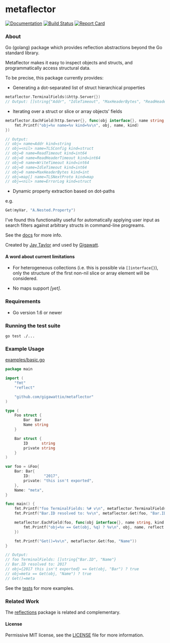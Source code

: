 # metaflector

[![Documentation](https://godoc.org/github.com/gigawattio/metaflector?status.svg)](https://godoc.org/github.com/gigawattio/metaflector)
[![Build Status](https://travis-ci.org/gigawattio/metaflector.svg?branch=master)](https://travis-ci.org/gigawattio/metaflector)
[![Report Card](https://goreportcard.com/badge/github.com/gigawattio/metaflector)](https://goreportcard.com/report/github.com/gigawattio/metaflector)

### About

Go (golang) package which provides reflection abstractions beyond the Go standard library.

Metaflector makes it easy to inspect objects and structs, and programmatically access structural data.

To be precise, this package currently provides:

* Generating a dot-separated list of struct hierarchical properties

```go
metaflector.TerminalFields(&http.Server{})
// Output: []string{"Addr", "IdleTimeout", "MaxHeaderBytes", "ReadHeaderTimeout", "ReadTimeout", "WriteTimeout"}
```

* Iterating over a struct or slice or array objects' fields

```go
metaflector.EachField(http.Server{}, func(obj interface{}, name string, kind reflect.Kind) {
    fmt.Printf("obj=%v name=%v kind=%v\n", obj, name, kind)
})

// Output:
// obj= name=Addr kind=string
// obj=<nil> name=TLSConfig kind=struct
// obj=0 name=ReadTimeout kind=int64
// obj=0 name=ReadHeaderTimeout kind=int64
// obj=0 name=WriteTimeout kind=int64
// obj=0 name=IdleTimeout kind=int64
// obj=0 name=MaxHeaderBytes kind=int
// obj=map[] name=TLSNextProto kind=map
// obj=<nil> name=ErrorLog kind=struct
```

* Dynamic property extraction based on dot-paths

e.g.
```go
Get(myVar, "A.Nested.Property")
```

I've found this functionality useful for automatically applying user input as search filters against arbitrary structs in command-line progreams.

See the [docs](https://godoc.org/github.com/gigawattio/metaflector) for more info.

Created by [Jay Taylor](https://jaytaylor.com/) and used by [Gigawatt](https://gigawatt.io/).

#### A word about current limitations

* For heterogeneous collections (i.e. this is possible via `[]interface{}`), only the structure of the first non-nil slice or array element will be considered.

* No maps support _[yet]_.

### Requirements

* Go version 1.6 or newer

### Running the test suite

    go test ./...

### Example Usage

[examples/basic.go](examples/basic.go)

```go
package main

import (
    "fmt"
    "reflect"

    "github.com/gigawattio/metaflector"
)

type (
    Foo struct {
        Bar  Bar
        Name string
    }

    Bar struct {
        ID      string
        private string
    }
)

var foo = &Foo{
    Bar: Bar{
        ID:      "2017",
        private: "this isn't exported",
    },
    Name: "meta",
}

func main() {
    fmt.Printf("foo TerminalFields: %# v\n", metaflector.TerminalFields(foo))
    fmt.Printf("Bar.ID resolved to: %v\n", metaflector.Get(foo, "Bar.ID"))

    metaflector.EachField(foo, func(obj interface{}, name string, kind reflect.Kind) {
        fmt.Printf("obj=%v == Get(obj, %q) ? %v\n", obj, name, reflect.DeepEqual(obj, metaflector.Get(foo, name)))
    })

    fmt.Printf("Get()=%v\n", metaflector.Get(foo, "Name"))
}

// Output:
// foo TerminalFields: []string{"Bar.ID", "Name"}
// Bar.ID resolved to: 2017
// obj={2017 this isn't exported} == Get(obj, "Bar") ? true
// obj=meta == Get(obj, "Name") ? true
// Get()=meta
```

See the [tests](https://github.com/gigawattio/metaflector/blob/master/terminal_fields_test.go#L56-L100) for more examples.

### Related Work

The [reflections](https://github.com/oleiade/reflections) package is related and complementary.

#### License

Permissive MIT license, see the [LICENSE](LICENSE) file for more information.


